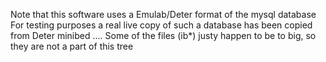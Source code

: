 Note that this software uses a Emulab/Deter format of the mysql database
For testing purposes a real live copy of such a database has been copied
from Deter minibed ....
Some of the files (ib*) justy happen to be to big, so they are not a part 
of this tree
